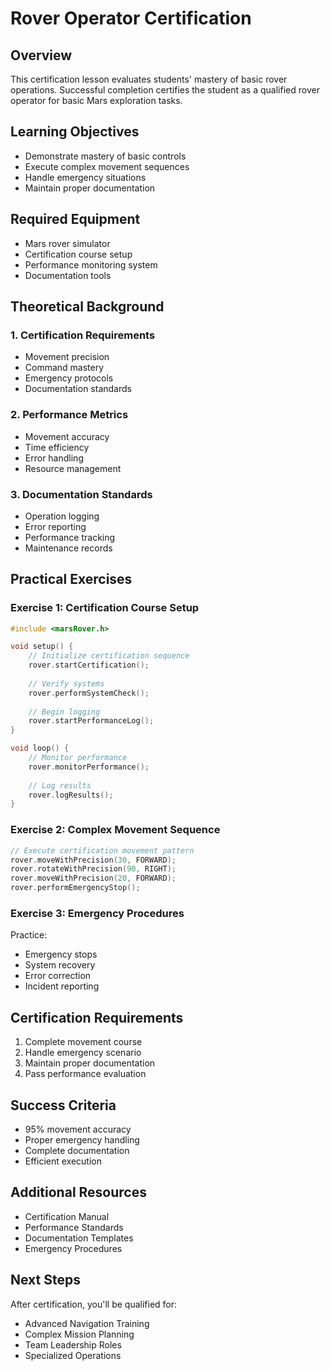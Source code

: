 # Rover Operator Certification

## Overview
This certification lesson evaluates students' mastery of basic rover operations. Successful completion certifies the student as a qualified rover operator for basic Mars exploration tasks.

## Learning Objectives
- Demonstrate mastery of basic controls
- Execute complex movement sequences
- Handle emergency situations
- Maintain proper documentation

## Required Equipment
- Mars rover simulator
- Certification course setup
- Performance monitoring system
- Documentation tools

## Theoretical Background

### 1. Certification Requirements
- Movement precision
- Command mastery
- Emergency protocols
- Documentation standards

### 2. Performance Metrics
- Movement accuracy
- Time efficiency
- Error handling
- Resource management

### 3. Documentation Standards
- Operation logging
- Error reporting
- Performance tracking
- Maintenance records

## Practical Exercises

### Exercise 1: Certification Course Setup
```cpp
#include <marsRover.h>

void setup() {
    // Initialize certification sequence
    rover.startCertification();
    
    // Verify systems
    rover.performSystemCheck();
    
    // Begin logging
    rover.startPerformanceLog();
}

void loop() {
    // Monitor performance
    rover.monitorPerformance();
    
    // Log results
    rover.logResults();
}
```

### Exercise 2: Complex Movement Sequence
```cpp
// Execute certification movement pattern
rover.moveWithPrecision(30, FORWARD);
rover.rotateWithPrecision(90, RIGHT);
rover.moveWithPrecision(20, FORWARD);
rover.performEmergencyStop();
```

### Exercise 3: Emergency Procedures
Practice:
- Emergency stops
- System recovery
- Error correction
- Incident reporting

## Certification Requirements
1. Complete movement course
2. Handle emergency scenario
3. Maintain proper documentation
4. Pass performance evaluation

## Success Criteria
- 95% movement accuracy
- Proper emergency handling
- Complete documentation
- Efficient execution

## Additional Resources
- Certification Manual
- Performance Standards
- Documentation Templates
- Emergency Procedures

## Next Steps
After certification, you'll be qualified for:
- Advanced Navigation Training
- Complex Mission Planning
- Team Leadership Roles
- Specialized Operations

